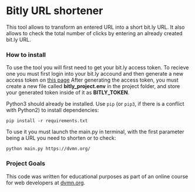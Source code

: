 # Bitly URL shortener

This tool allows to transform an entered URL into a short bit.ly URL. It also allows to check the total number of clicks by entering an already created bit.ly URL.

### How to install

To use the tool you will first need to get your bit.ly access token. To recieve one you must first login into your bit.ly accound and then generate a new access token on [this page](https://app.bitly.com/settings/api/)
After generating the access token, you must create a new file called **bitly_project.env** in the project folder, and store your generated token inside of it as **BITLY_TOKEN**. 

Python3 should already be installed. 
Use `pip` (or `pip3`, if there is a conflict with Python2) to install dependencies:
```
pip install -r requirements.txt
```

To use it you must launch the main.py in terminal, with the first parameter being a URL you need to shorten or to check:
```
python main.py https://dvmn.org/
```

### Project Goals

This code was written for educational purposes as part of an online course for web developers at [dvmn.org](https://dvmn.org/).